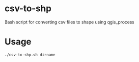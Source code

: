 # csv-to-shp

Bash script for converting csv files to shape using qgis_process

# Usage

```
./csv-to-shp.sh dirname
```
